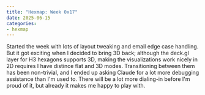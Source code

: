 ```yaml
---
title: "Hexmap: Week 0x17"
date: 2025-06-15
categories:
- hexmap
---
```


Started the week with lots of layout tweaking and email edge case handling. But it got exciting when I decided to bring 3D back; although the deck.gl layer for H3 hexagons supports 3D, making the visualizations work nicely in 2D requires I have distince flat and 3D modes. Transitioning between them has been non-trivial, and I ended up asking Claude for a lot more debugging assistance than I'm used to. There will be a lot more dialing-in before I'm proud of it, but already it makes me happy to play with.

